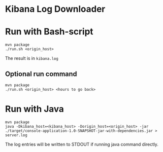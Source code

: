 # Kibana Log Downloader

# Run with Bash-script
```
mvn package
./run.sh <origin_host>
```

The result is in `kibana.log`

## Optional run command
```
mvn package
./run.sh <origin_host> <hours to go back>
```

# Run with Java
```
mvn package
java -Dkibana_host=<kibana_host> -Dorigin_host=<origin_host> -jar ./target/console-application-1.0-SNAPSHOT-jar-with-dependencies.jar > server.log
```

The log entries will be written to STDOUT if running java command directly.